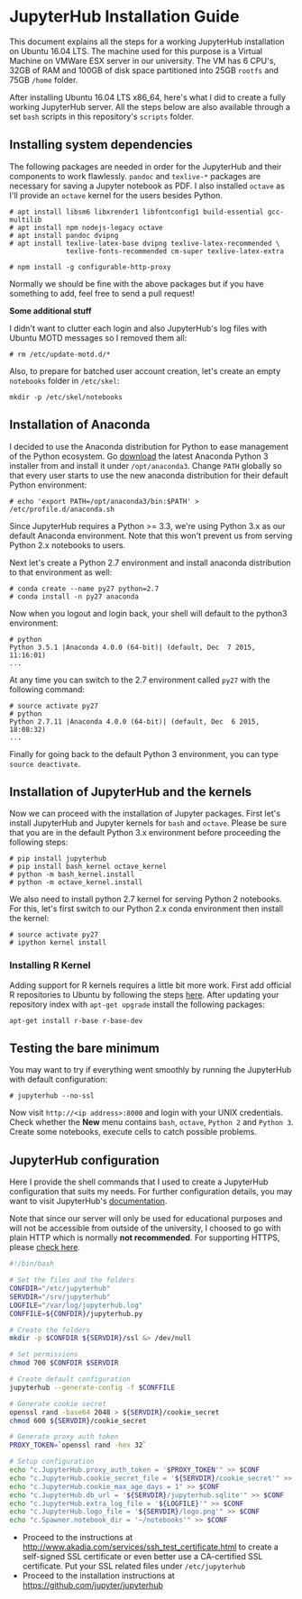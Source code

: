# JupyterHub Installation Guide

This document explains all the steps for a working JupyterHub installation on Ubuntu 16.04 LTS. The machine used for this purpose is a Virtual Machine on VMWare ESX server in our university. The VM has 6 CPU's, 32GB of RAM and 100GB of disk space partitioned into 25GB `rootfs` and 75GB `/home` folder.

After installing Ubuntu 16.04 LTS x86_64, here's what I did to create a fully working JupyterHub server. All the steps below are also available through a set `bash` scripts in this repository's `scripts` folder.

## Installing system dependencies

The following packages are needed in order for the JupyterHub and their components to work flawlessly. `pandoc` and `texlive-*` packages are necessary for saving a Jupyter notebook as PDF. I also installed `octave` as I'll provide an `octave` kernel for the users besides Python.
```
# apt install libsm6 libxrender1 libfontconfig1 build-essential gcc-multilib
# apt install npm nodejs-legacy octave
# apt install pandoc dvipng
# apt install texlive-latex-base dvipng texlive-latex-recommended \
              texlive-fonts-recommended cm-super texlive-latex-extra

# npm install -g configurable-http-proxy
```

Normally we should be fine with the above packages but if you have something to add, feel free to send a pull request!

**Some additional stuff**

I didn't want to clutter each login and also JupyterHub's log files with Ubuntu MOTD messages so I removed them all:
```
# rm /etc/update-motd.d/*
```

Also, to prepare for batched user account creation, let's create an empty `notebooks` folder in `/etc/skel`:
```
mkdir -p /etc/skel/notebooks
```

## Installation of Anaconda

I decided to use the Anaconda distribution for Python to ease management of the Python ecosystem. Go [download](https://www.continuum.io/downloads) the latest Anaconda Python 3 installer from  and install it under `/opt/anaconda3`. Change `PATH` globally so that every user starts to use the new anaconda distribution for their default Python environment:
```
# echo 'export PATH=/opt/anaconda3/bin:$PATH' > /etc/profile.d/anaconda.sh
```

Since JupyterHub requires a Python >= 3.3, we're using Python 3.x as our default Anaconda environment. Note that this won't prevent us from serving Python 2.x notebooks to users.

Next let's create a Python 2.7 environment and install anaconda distribution to that environment as well:
```
# conda create --name py27 python=2.7
# conda install -n py27 anaconda
```

Now when you logout and login back, your shell will default to the python3 environment:
```
# python
Python 3.5.1 |Anaconda 4.0.0 (64-bit)| (default, Dec  7 2015, 11:16:01) 
...
```

At any time you can switch to the 2.7 environment called `py27` with the following command:
```
# source activate py27
# python
Python 2.7.11 |Anaconda 4.0.0 (64-bit)| (default, Dec  6 2015, 18:08:32) 
...
```

Finally for going back to the default Python 3 environment, you can type `source deactivate`.

## Installation of JupyterHub and the kernels

Now we can proceed with the installation of Jupyter packages. First let's install JupyterHub and Jupyter kernels for `bash` and `octave`. Please be sure that you are in the default Python 3.x environment before proceeding the following steps:
```
# pip install jupyterhub
# pip install bash_kernel octave_kernel
# python -m bash_kernel.install
# python -m octave_kernel.install
```

We also need to install python 2.7 kernel for serving Python 2 notebooks. For this, let's first switch to our Python 2.x conda environment then install the kernel:
```
# source activate py27
# ipython kernel install
```

### Installing R Kernel

Adding support for R kernels requires a little bit more work. First add official R repositories to Ubuntu by following the steps [here](https://cran.r-project.org/bin/linux/ubuntu/README). After updating your repository index with `apt-get upgrade` install the following packages:
```
apt-get install r-base r-base-dev
```

## Testing the bare minimum

You may want to try if everything went smoothly by running the JupyterHub with default configuration:
```
# jupyterhub --no-ssl
```

Now visit `http://<ip address>:8000` and login with your UNIX credentials. Check whether the **New** menu contains `bash`, `octave`, `Python 2` and `Python 3`. Create some notebooks, execute cells to catch possible problems.

## JupyterHub configuration

Here I provide the shell commands that I used to create a JupyterHub configuration that suits my needs. For further configuration details, you may want to visit JupyterHub's [documentation](https://jupyterhub.readthedocs.io/en/latest/getting-started.html).

Note that since our server will only be used for educational purposes and will not be accessible from outside of the university, I choosed to go with plain HTTP which is normally **not recommended**. For supporting HTTPS, please [check here](https://jupyterhub.readthedocs.io/en/latest/getting-started.html#ssl-encryption).
```bash
#!/bin/bash

# Set the files and the folders
CONFDIR="/etc/jupyterhub"
SERVDIR="/srv/jupyterhub"
LOGFILE="/var/log/jupyterhub.log"
CONFFILE=${CONFDIR}/jupyterhub.py

# Create the folders
mkdir -p $CONFDIR ${SERVDIR}/ssl &> /dev/null

# Set permissions
chmod 700 $CONFDIR $SERVDIR

# Create default configuration
jupyterhub --generate-config -f $CONFFILE

# Generate cookie secret
openssl rand -base64 2048 > ${SERVDIR}/cookie_secret
chmod 600 ${SERVDIR}/cookie_secret

# Generate proxy auth token
PROXY_TOKEN=`openssl rand -hex 32`

# Setup configuration
echo "c.JupyterHub.proxy_auth_token = '$PROXY_TOKEN'" >> $CONF
echo "c.JupyterHub.cookie_secret_file = '${SERVDIR}/cookie_secret'" >> $CONF
echo "c.JupyterHub.cookie_max_age_days = 1" >> $CONF
echo "c.JupyterHub.db_url = '${SERVDIR}/jupyterhub.sqlite'" >> $CONF
echo "c.JupyterHub.extra_log_file = '${LOGFILE}'" >> $CONF
echo "c.JupyterHub.logo_file = '${SERVDIR}/logo.png'" >> $CONF
echo "c.Spawner.notebook_dir = '~/notebooks'" >> $CONF
```

 - Proceed to the instructions at http://www.akadia.com/services/ssh_test_certificate.html to create a self-signed SSL certificate or even better use a CA-certified SSL certificate. Put your SSL related files under `/etc/jupyterhub`
 - Proceed to the installation instructions at https://github.com/jupyter/jupyterhub
